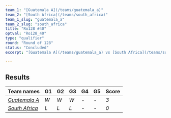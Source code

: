 ```yaml
---
team_1: "[Guatemala A](/teams/guatemala_a)"
team_2: "[South Africa](/teams/south_africa)"
team_1_slug: "guatemala_a"
team_2_slug: "south_africa"
title: "Ro128 #40"
optval: "Ro128_40"
type: "qualifier"
round: "Round of 128"
status: "Concluded"
excerpt: "[Guatemala A](/teams/guatemala_a) vs [South Africa](/teams/south_africa)"

---
```

## Results

| Team names | G1 | G2 | G3 | G4 | G5 | Score |
| -- | -- | -- | -- | -- | -- | -- |
| *[Guatemala A](/teams/guatemala_a)* | *W* | *W* | *W* | *-* | *-* | *3* |
| *[South Africa](/teams/south_africa)* | *L* | *L* | *L* | *-* | *-* | *0* |
